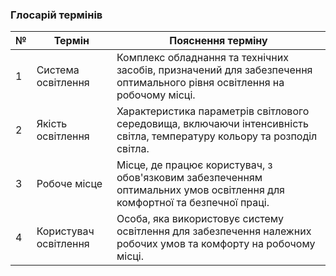 ### Глосарій термінів

| № | Термін                    | Пояснення терміну                                                                                                          	|
|---|---------------------------|-------------------------------------------------------------------------------------------------------------------------------|
| 1 | Система освітлення        | Комплекс обладнання та технічних засобів, призначений для забезпечення оптимального рівня освітлення на робочому місці.     |
| 2 | Якість освітлення         | Характеристика параметрів світлового середовища, включаючи інтенсивність світла, температуру кольору та розподіл світла.    |
| 3 | Робоче місце              | Місце, де працює користувач, з обов'язковим забезпеченням оптимальних умов освітлення для комфортної та безпечної праці. |
| 4 | Користувач освітлення     | Особа, яка використовує систему освітлення для забезпечення належних робочих умов та комфорту на робочому місці.        |
